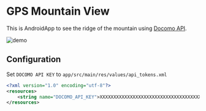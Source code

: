 # GPS Mountain View

This is AndroidApp to see the ridge of the mountain using [Docomo API](https://dev.smt.docomo.ne.jp/?p=docs.api.page&api_name=mountain_identification&p_name=api_1).

![demo](https://user-images.githubusercontent.com/15936908/27985840-85ccebaa-642e-11e7-95ad-aeed5c8d8658.png)

## Configuration

Set `DOCOMO API KEY` to `app/src/main/res/values/api_tokens.xml`

```xml
<?xml version="1.0" encoding="utf-8"?>
<resources>
    <string name="DOCOMO_API_KEY">XXXXXXXXXXXXXXXXXXXXXXXXXXXXXXXXXXXXXXXXXXXXXXXXXXXXXXX</string>
</resources>
```
